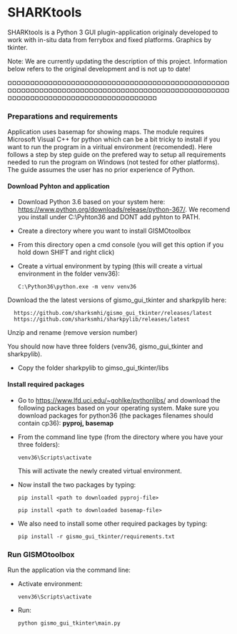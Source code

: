 # SHARKtools
SHARKtools is a Python 3 GUI plugin-application originaly developed to work with in-situ data from ferrybox and fixed platforms.
Graphics by tkinter. 

Note: We are currently updating the description of this project. Information below refers to the original development and is not up to date! 

¤¤¤¤¤¤¤¤¤¤¤¤¤¤¤¤¤¤¤¤¤¤¤¤¤¤¤¤¤¤¤¤¤¤¤¤¤¤¤¤¤¤¤¤¤¤¤¤¤¤¤¤¤¤¤¤¤¤¤¤¤¤¤¤¤¤¤¤¤¤¤¤¤¤¤¤¤¤¤¤¤¤¤¤¤¤¤¤¤¤¤¤¤¤¤¤¤¤¤¤¤¤¤¤¤¤¤¤¤¤¤¤¤¤¤¤¤¤¤¤¤¤¤¤¤¤¤¤¤¤¤


### Preparations and requirements 
Application uses basemap for showing maps. The module requires Microsoft Visual C++ for python which can be a bit tricky to install if you want to run the program in a viritual environment (recomended). Here follows a step by step guide on the prefered way to setup all requirements needed to run the program on Windows (not tested for other platforms). The guide assumes the user has no prior experience of Python. 

#### Download Pyhton and application
- Download Python 3.6 based on your system here: https://www.python.org/downloads/release/python-367/. We recomend you install under C:\Pyhton36 and DONT add pyhton to PATH. 
- Create a directory where you want to install GISMOtoolbox 
- From this directory open a cmd console (you will get this option if you hold down SHIFT and right click) 
- Create a virtual environment by typing (this will create a virtual environment in the folder venv36): 

      C:\Python36\python.exe -m venv venv36 
      
Download the the latest versions of gismo_gui_tkinter and sharkpylib here: 

      https://github.com/sharksmhi/gismo_gui_tkinter/releases/latest
      https://github.com/sharksmhi/sharkpylib/releases/latest

Unzip and rename (remove version number)

You should now have three folders (venv36, gismo_gui_tkinter and sharkpylib). 
- Copy the folder sharkpylib to gimso_gui_tkinter/libs 

#### Install required packages 
- Go to https://www.lfd.uci.edu/~gohlke/pythonlibs/ and download the following packages based on your operating system. Make sure you download packages for python36 (the packages filenames should contain cp36): 
      **pyproj, basemap** 
      
- From the command line type (from the directory where you have your three folders): 

      venv36\Scripts\activate 
      
  This will activate the newly created virtual environment. 

- Now install the two packages by typing: 

      pip install <path to downloaded pyproj-file>
      
      pip install <path to downloaded basemap-file> 
      
- We also need to install some other required packages by typing: 

      pip install -r gismo_gui_tkinter/requirements.txt 
      
### Run GISMOtoolbox 
Run the application via the command line: 
- Activate environment: 

      venv36\Scripts\activate 
      
- Run:

      python gismo_gui_tkinter\main.py 

      
